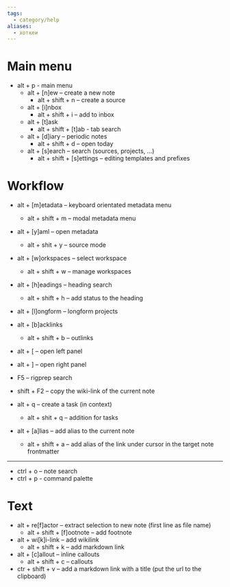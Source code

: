 ```yaml
---
tags:
  - category/help
aliases:
  - хоткеи
---
```


# Main menu

- alt + p - main menu
	- alt + [n]ew – create a new note
		- alt + shift + n – create a source
	- alt + [i]nbox
		-  alt + shift + i – add to inbox
	- alt + [t]ask
		- alt + shift + [t]ab - tab search
	- alt + [d]iary – periodic notes
		- alt + shift + d – open today
	- alt + [s]earch – search (sources, projects, ...)
		- alt + shift + [s]ettings – editing templates and prefixes

# Workflow

- alt + [m]etadata – keyboard orientated metadata menu
	- alt + shift + m – modal metadata menu
- alt + [y]aml – open metadata
	- alt + shit + y – source mode
- alt + [w]orkspaces – select workspace
	- alt + shift + w – manage workspaces
- alt + [h]eadings – heading search
	- alt + shift + h – add status to the heading
- alt + [l]ongform – longform projects
- alt + [b]acklinks
	- alt + shift + b – outlinks

- alt + \[ – open left panel
- alt + \] – open right panel

- F5 – rigprep search
- shift + F2 – copy the wiki-link of the current note

- alt + q – create a task (in context)
	- alt + shit + q – addition for tasks

- alt + [a]lias – add alias to the current note
	- alt + shift + a – add alias of the link under cursor in the target note frontmatter

___

- ctrl + o – note search
- ctrl + p - command palette

# Text

- alt + re[f]actor – extract selection to new note (first line as file name)
	- alt + shift + [f]ootnote – add footnote
- alt + wi[k]i-link – add wikilink
	- alt + shift + k – add markdown link
- alt + [c]allout – inline callouts
	- alt + shift + c – callouts
- ctr + shift + v – add a markdown link with a title (put the url to the clipboard)
